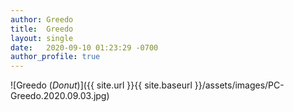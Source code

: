 ```yaml
---
author: Greedo
title:  Greedo
layout: single
date:   2020-09-10 01:23:29 -0700
author_profile: true
---
```


![Greedo (_Donut_)]({{ site.url }}{{ site.baseurl }}/assets/images/PC-Greedo.2020.09.03.jpg)
